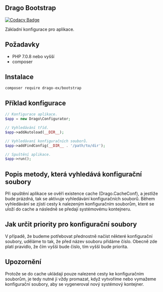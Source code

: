 ## Drago Bootstrap

[![Codacy Badge](https://api.codacy.com/project/badge/Grade/bca7c54deec24262898d74e62dcfbb1e)](https://www.codacy.com/app/accgit/bootstrap?utm_source=github.com&utm_medium=referral&utm_content=drago-ex/bootstrap&utm_campaign=badger)

Základní konfigurace pro aplikace.

## Požadavky

- PHP 7.0.8 nebo vyšší
- composer

## Instalace

```
composer require drago-ex/bootstrap
```

## Příklad konfigurace

```php
// Konfigurace aplikace.
$app = new Drago\Configurator;

// Vyhledávání tříd.
$app->addAutoload(__DIR__);

// Vyhledávaní konfiguračních souborů.
$app->addFindConfig(__DIR__ . '/path/to/dir');

// Spuštění aplikace.
$app->run();
```

## Popis metody, která vyhledává konfigurační soubory

Při spuštění aplikace se ověří existence cache (Drago.CacheConf), a jestliže bude prázdná, tak se aktivuje
vyhledávání konfiguračních souborů. Během vyhledávání se zjistí cesty k nalezeným konfiguračním souborům,
které se uloží do cache a následně se předají systémovému kontejneru.

## Jak určit priority pro konfigurační soubory

V případě, že budeme potřebovat přednostně načíst některé konfigurační soubory, uděláme to tak, že před název souboru
přidáme číslo. Obecně zde platí pravidlo, že čím vyšší bude číslo, tím vyšší bude priorita.

## Upozornění

Protože se do cache ukládají pouze nalezené cesty ke konfiguračním souborům, je tedy nutné ji vždy promazat, když
vytvoříme nebo vymažeme konfigurační soubory, aby se vygeneroval nový systémový kontejner.
